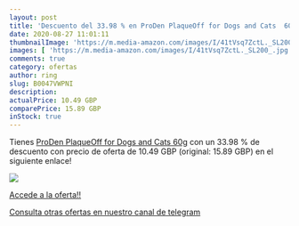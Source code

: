 ```yaml
---
layout: post
title: 'Descuento del 33.98 % en ProDen PlaqueOff for Dogs and Cats  60g'
date: 2020-08-27 11:01:11
thumbnailImage: 'https://m.media-amazon.com/images/I/41tVsq7ZctL._SL200_.jpg'
images: [ 'https://m.media-amazon.com/images/I/41tVsq7ZctL._SL200_.jpg' ]
comments: true
category: ofertas
author: ring
slug: B0047VWPNI
description:
actualPrice: 10.49 GBP
comparePrice: 15.89 GBP
inStock: true
---
```


Tienes [ProDen PlaqueOff for Dogs and Cats  60g](https://www.amazon.com/dp/B0047VWPNI/?tag=redken08-20) con un 33.98 % de descuento con precio de oferta de 10.49 GBP (original: 15.89 GBP) en el siguiente enlace!

[![](https://m.media-amazon.com/images/I/41tVsq7ZctL._SL200_.jpg)](https://www.amazon.com/dp/B0047VWPNI/?tag=redken08-20)

[Accede a la oferta!!](https://www.amazon.com/dp/B0047VWPNI/?tag=redken08-20)

[Consulta otras ofertas en nuestro canal de telegram](https://t.me/s/ofertas25)
